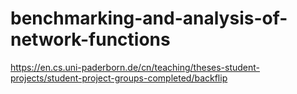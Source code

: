 # benchmarking-and-analysis-of-network-functions
https://en.cs.uni-paderborn.de/cn/teaching/theses-student-projects/student-project-groups-completed/backflip
